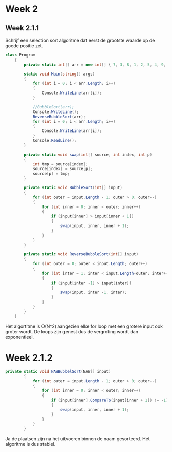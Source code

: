 # Week 2
## Week 2.1.1

Schrijf een selection sort algoritme dat eerst de grootste waarde op de 
goede positie zet.
```C#
class Program
    {
        private static int[] arr = new int[] { 7, 3, 8, 1, 2, 5, 4, 9, 6, 0 };

        static void Main(string[] args)
        {
            for (int i = 0; i < arr.Length; i++)
            {
                Console.WriteLine(arr[i]);
            }

            //BubbleSort(arr);
            Console.WriteLine();
            ReverseBubbleSort(arr);
            for (int i = 0; i < arr.Length; i++)
            {
                Console.WriteLine(arr[i]);
            }
            Console.ReadLine();
        }

        private static void swap(int[] source, int index, int p)
        {
            int tmp = source[index];
            source[index] = source[p];
            source[p] = tmp;
        }

        private static void BubbleSort(int[] input)
        {
            for (int outer = input.Length - 1; outer > 0; outer--)
            {
                for (int inner = 0; inner < outer; inner++)
                {
                    if (input[inner] > input[inner + 1])
                    {
                        swap(input, inner, inner + 1);
                    }
                }
            }
        }

        private static void ReverseBubbleSort(int[] input)
        {
            for (int outer = 0; outer < input.Length; outer++)
            {
                for (int inter = 1; inter < input.Length-outer; inter++)
                {
                    if (input[inter -1] > input[inter])
                    {
                        swap(input, inter -1, inter);
                    }
                }
            }
        }
    }
```

Het algortitme is O(N^2) aangezien elke for loop met een grotere input ook groter wordt.
De loops zijn genest dus de vergroting wordt dan exponentieel.

# Week 2.1.2
```C#
private static void NAWBubbelSort(NAW[] input)
        {
            for (int outer = input.Length - 1; outer > 0; outer--)
            {
                for (int inner = 0; inner < outer; inner++)
                {
                    if (input[inner].CompareTo(input[inner + 1]) != -1)
                    {
                        swap(input, inner, inner + 1);
                    }
                }
            }
        }
```
Ja de plaatsen zijn na het uitvoeren binnen de naam gesorteerd.
Het algoritme is dus stabiel.

